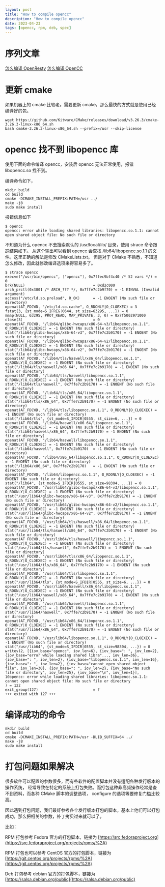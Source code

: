 ```yaml
---
layout: post
title: "How to compile opencc"
description: "How to compile opencc"
date: 2023-04-23
tags: [opencc, rpm, deb, spec]
---
```

# 序列文章

[怎么编译 OpenResty](./2023-02-28-how-to-compile-openresty.md)
[怎么编译 OpenCC](./2023-04-23-how-to-compile-opencc.md)

# 更新 cmake

如果机器上的 cmake 比较老，需要更新 cmake，那么最快的方式就是使用已经编译好的包。

```shell
wget https://github.com/Kitware/CMake/releases/download/v3.26.3/cmake-3.26.3-linux-x86_64.sh
bash cmake-3.26.3-linux-x86_64.sh --prefix=/usr --skip-license
```

# opencc 找不到 libopencc 库

使用下面的命令编译 opencc，安装后 opencc 无法正常使用，报错 libopencc.so 找不到。

编译命令如下，

```shell
mkdir build
cd build
cmake -DCMAKE_INSTALL_PREFIX:PATH=/usr ../
make -j8
sudo make install
```

报错信息如下

```shell
$ opencc
opencc: error while loading shared libraries: libopencc.so.1.1: cannot open shared object file: No such file or directory
```

不知道为什么 opencc 不去搜索默认的 /usr/local/lib/ 目录，使用 strace 命令跟踪结果如下。
从这个输出可以看到 opencc 会查找 /lib64/libopencc.so.1.1 的文件。这里正确的解法是修改 CMakeLists.txt。
但是对于 CMake 不熟悉，不知道怎么修改，因此就修改编译选项来得容易多了。

```shell
$ strace opencc
execve("/usr/bin/opencc", ["opencc"], 0x7ffec9bf4c40 /* 52 vars */) = 0
brk(NULL)                               = 0xd2c000
arch_prctl(0x3001 /* ARCH_??? */, 0x7ffe7c2b9f70) = -1 EINVAL (Invalid argument)
access("/etc/ld.so.preload", R_OK)      = -1 ENOENT (No such file or directory)
openat(AT_FDCWD, "/etc/ld.so.cache", O_RDONLY|O_CLOEXEC) = 3
fstat(3, {st_mode=S_IFREG|0644, st_size=63295, ...}) = 0
mmap(NULL, 63295, PROT_READ, MAP_PRIVATE, 3, 0) = 0x7f5002971000
close(3)                                = 0
openat(AT_FDCWD, "/lib64/glibc-hwcaps/x86-64-v3/libopencc.so.1.1", O_RDONLY|O_CLOEXEC) = -1 ENOENT (No such file or directory)
stat("/lib64/glibc-hwcaps/x86-64-v3", 0x7ffe7c2b9170) = -1 ENOENT (No such file or directory)
openat(AT_FDCWD, "/lib64/glibc-hwcaps/x86-64-v2/libopencc.so.1.1", O_RDONLY|O_CLOEXEC) = -1 ENOENT (No such file or directory)
stat("/lib64/glibc-hwcaps/x86-64-v2", 0x7ffe7c2b9170) = -1 ENOENT (No such file or directory)
openat(AT_FDCWD, "/lib64/tls/haswell/x86_64/libopencc.so.1.1", O_RDONLY|O_CLOEXEC) = -1 ENOENT (No such file or directory)
stat("/lib64/tls/haswell/x86_64", 0x7ffe7c2b9170) = -1 ENOENT (No such file or directory)
openat(AT_FDCWD, "/lib64/tls/haswell/libopencc.so.1.1", O_RDONLY|O_CLOEXEC) = -1 ENOENT (No such file or directory)
stat("/lib64/tls/haswell", 0x7ffe7c2b9170) = -1 ENOENT (No such file or directory)
openat(AT_FDCWD, "/lib64/tls/x86_64/libopencc.so.1.1", O_RDONLY|O_CLOEXEC) = -1 ENOENT (No such file or directory)
stat("/lib64/tls/x86_64", 0x7ffe7c2b9170) = -1 ENOENT (No such file or directory)
openat(AT_FDCWD, "/lib64/tls/libopencc.so.1.1", O_RDONLY|O_CLOEXEC) = -1 ENOENT (No such file or directory)
stat("/lib64/tls", {st_mode=S_IFDIR|0555, st_size=6, ...}) = 0
openat(AT_FDCWD, "/lib64/haswell/x86_64/libopencc.so.1.1", O_RDONLY|O_CLOEXEC) = -1 ENOENT (No such file or directory)
stat("/lib64/haswell/x86_64", 0x7ffe7c2b9170) = -1 ENOENT (No such file or directory)
openat(AT_FDCWD, "/lib64/haswell/libopencc.so.1.1", O_RDONLY|O_CLOEXEC) = -1 ENOENT (No such file or directory)
stat("/lib64/haswell", 0x7ffe7c2b9170)  = -1 ENOENT (No such file or directory)
openat(AT_FDCWD, "/lib64/x86_64/libopencc.so.1.1", O_RDONLY|O_CLOEXEC) = -1 ENOENT (No such file or directory)
stat("/lib64/x86_64", 0x7ffe7c2b9170)   = -1 ENOENT (No such file or directory)
openat(AT_FDCWD, "/lib64/libopencc.so.1.1", O_RDONLY|O_CLOEXEC) = -1 ENOENT (No such file or directory)
stat("/lib64", {st_mode=S_IFDIR|0555, st_size=98304, ...}) = 0
openat(AT_FDCWD, "/usr/lib64/glibc-hwcaps/x86-64-v3/libopencc.so.1.1", O_RDONLY|O_CLOEXEC) = -1 ENOENT (No such file or directory)
stat("/usr/lib64/glibc-hwcaps/x86-64-v3", 0x7ffe7c2b9170) = -1 ENOENT (No such file or directory)
openat(AT_FDCWD, "/usr/lib64/glibc-hwcaps/x86-64-v2/libopencc.so.1.1", O_RDONLY|O_CLOEXEC) = -1 ENOENT (No such file or directory)
stat("/usr/lib64/glibc-hwcaps/x86-64-v2", 0x7ffe7c2b9170) = -1 ENOENT (No such file or directory)
openat(AT_FDCWD, "/usr/lib64/tls/haswell/x86_64/libopencc.so.1.1", O_RDONLY|O_CLOEXEC) = -1 ENOENT (No such file or directory)
stat("/usr/lib64/tls/haswell/x86_64", 0x7ffe7c2b9170) = -1 ENOENT (No such file or directory)
openat(AT_FDCWD, "/usr/lib64/tls/haswell/libopencc.so.1.1", O_RDONLY|O_CLOEXEC) = -1 ENOENT (No such file or directory)
stat("/usr/lib64/tls/haswell", 0x7ffe7c2b9170) = -1 ENOENT (No such file or directory)
openat(AT_FDCWD, "/usr/lib64/tls/x86_64/libopencc.so.1.1", O_RDONLY|O_CLOEXEC) = -1 ENOENT (No such file or directory)
stat("/usr/lib64/tls/x86_64", 0x7ffe7c2b9170) = -1 ENOENT (No such file or directory)
openat(AT_FDCWD, "/usr/lib64/tls/libopencc.so.1.1", O_RDONLY|O_CLOEXEC) = -1 ENOENT (No such file or directory)
stat("/usr/lib64/tls", {st_mode=S_IFDIR|0555, st_size=6, ...}) = 0
openat(AT_FDCWD, "/usr/lib64/haswell/x86_64/libopencc.so.1.1", O_RDONLY|O_CLOEXEC) = -1 ENOENT (No such file or directory)
stat("/usr/lib64/haswell/x86_64", 0x7ffe7c2b9170) = -1 ENOENT (No such file or directory)
openat(AT_FDCWD, "/usr/lib64/haswell/libopencc.so.1.1", O_RDONLY|O_CLOEXEC) = -1 ENOENT (No such file or directory)
stat("/usr/lib64/haswell", 0x7ffe7c2b9170) = -1 ENOENT (No such file or directory)
openat(AT_FDCWD, "/usr/lib64/x86_64/libopencc.so.1.1", O_RDONLY|O_CLOEXEC) = -1 ENOENT (No such file or directory)
stat("/usr/lib64/x86_64", 0x7ffe7c2b9170) = -1 ENOENT (No such file or directory)
openat(AT_FDCWD, "/usr/lib64/libopencc.so.1.1", O_RDONLY|O_CLOEXEC) = -1 ENOENT (No such file or directory)
stat("/usr/lib64", {st_mode=S_IFDIR|0555, st_size=98304, ...}) = 0
writev(2, [{iov_base="opencc", iov_len=6}, {iov_base=": ", iov_len=2}, {iov_base="error while loading shared libra"..., iov_len=36}, {iov_base=": ", iov_len=2}, {iov_base="libopencc.so.1.1", iov_len=16}, {iov_base=": ", iov_len=2}, {iov_base="cannot open shared object file", iov_len=30}, {iov_base=": ", iov_len=2}, {iov_base="No such file or directory", iov_len=25}, {iov_base="\n", iov_len=1}], 10opencc: error while loading shared libraries: libopencc.so.1.1: cannot open shared object file: No such file or directory
) = 122
exit_group(127)                         = ?
+++ exited with 127 +++
```

# 编译成功的命令

```shell
mkdir build
cd build
cmake -DCMAKE_INSTALL_PREFIX:PATH=/usr -DLIB_SUFFIX=64 ../
make -j8
sudo make install
```


# 打包问题如果解决

很多软件可以配置的参数很多，而有些软件的配置脚本并没有适配各种发行版本的操作系统，
经常导致在特定的系统上打包失败。而打包这种非高频操作经常是查不到资料，而各种 CMake 脚本的调整选项，
configure 的选项等要修复门槛比较高。

因此遇到打包问题，我们最好参考各个发行版本打包的脚本，基本上他们可以打包成功，那么把相关的参数，补丁拷贝过来就可以了。

比如：

RPM 打包参考 Fedora 官方的打包脚本，链接为 [https://src.fedoraproject.org](https://src.fedoraproject.org/projects/rpms/%2A)

RPM 打包也可以参考 CentOS 官方的打包脚本，链接为 [https://git.centos.org/projects/rpms/%2A](https://git.centos.org/projects/rpms/%2A)

Deb 打包参考 debian 官方的打包脚本，链接为 [https://salsa.debian.org/public](https://salsa.debian.org/public)
